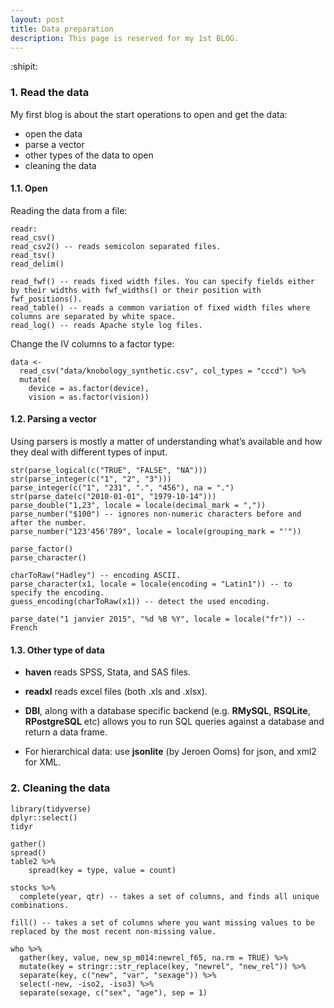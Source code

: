 ```yaml
---
layout: post
title: Data preparation
description: This page is reserved for my 1st BLOG.
---
```


:shipit:

### 1. Read the data
My first blog is about the start operations to open and get the data:
- open the data
- parse a vector
- other types of the data to open
- cleaning the data


#### 1.1. Open
Reading the data from a file:
```
readr:
read_csv()
read_csv2() -- reads semicolon separated files.
read_tsv()
read_delim()

read_fwf() -- reads fixed width files. You can specify fields either by their widths with fwf_widths() or their position with fwf_positions().
read_table() -- reads a common variation of fixed width files where columns are separated by white space.
read_log() -- reads Apache style log files.
```

Change the IV columns to a factor type:
```
data <-
  read_csv("data/knobology_synthetic.csv", col_types = "cccd") %>%
  mutate(
    device = as.factor(device),
    vision = as.factor(vision))
```
#### 1.2. Parsing a vector

Using parsers is mostly a matter of understanding what’s available and how they deal with different types of input.

```
str(parse_logical(c("TRUE", "FALSE", "NA")))
str(parse_integer(c("1", "2", "3")))
parse_integer(c("1", "231", ".", "456"), na = ".")
str(parse_date(c("2010-01-01", "1979-10-14")))
parse_double("1,23", locale = locale(decimal_mark = ","))
parse_number("$100") -- ignores non-numeric characters before and after the number.
parse_number("123'456'789", locale = locale(grouping_mark = "'"))

parse_factor()
parse_character()

charToRaw("Hadley") -- encoding ASCII.
parse_character(x1, locale = locale(encoding = "Latin1")) -- to specify the encoding.
guess_encoding(charToRaw(x1)) -- detect the used encoding.

parse_date("1 janvier 2015", "%d %B %Y", locale = locale("fr")) -- French
```
#### 1.3. Other type of data
- **haven** reads SPSS, Stata, and SAS files.

- **readxl** reads excel files (both .xls and .xlsx).

- **DBI**, along with a database specific backend (e.g. **RMySQL**, **RSQLite**, **RPostgreSQL** etc) allows you to run SQL queries against a database and return a data frame.

- For hierarchical data: use **jsonlite** (by Jeroen Ooms) for json, and xml2 for XML.

### 2. Cleaning the data

```
library(tidyverse)
dplyr::select()
tidyr

gather()
spread()
table2 %>%
    spread(key = type, value = count)

stocks %>%
  complete(year, qtr) -- takes a set of columns, and finds all unique combinations.

fill() -- takes a set of columns where you want missing values to be replaced by the most recent non-missing value.

who %>%
  gather(key, value, new_sp_m014:newrel_f65, na.rm = TRUE) %>%
  mutate(key = stringr::str_replace(key, "newrel", "new_rel")) %>%
  separate(key, c("new", "var", "sexage")) %>%
  select(-new, -iso2, -iso3) %>%
  separate(sexage, c("sex", "age"), sep = 1)
```
